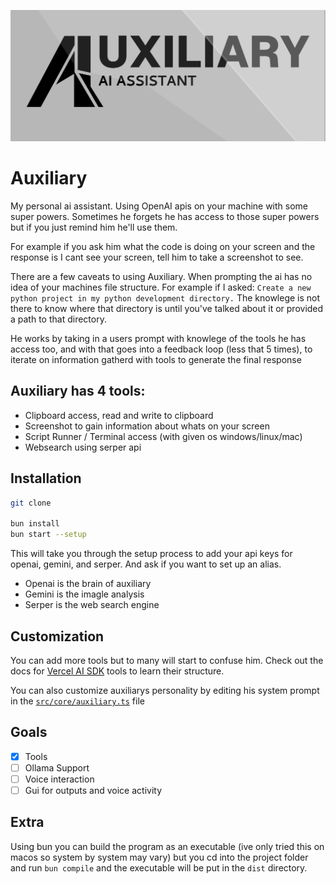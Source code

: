 ![](./assets/aux.png)

# Auxiliary

My personal ai assistant. Using OpenAI apis on your machine with some super powers. Sometimes he forgets he has access to those super powers but if you just remind him he'll use them.

For example if you ask him what the code is doing on your screen and the response is I cant see your screen, tell him to take a screenshot to see.

There are a few caveats to using Auxiliary. When prompting the ai has no idea of your machines file structure. For example if I asked: `Create a new python project in my python development directory.`
The knowlege is not there to know where that directory is until you've talked about it or provided a path to that directory.

He works by taking in a users prompt with knowlege of the tools he has access too, and with that goes into a feedback loop (less that 5 times), to iterate on information gatherd with tools to generate the final response

## Auxiliary has 4 tools:

- Clipboard access, read and write to clipboard
- Screenshot to gain information about whats on your screen
- Script Runner / Terminal access (with given os windows/linux/mac)
- Websearch using serper api

## Installation

```bash
git clone

bun install
bun start --setup
```

This will take you through the setup process to add your api keys for openai, gemini, and serper. And ask if you want to set up an alias.

- Openai is the brain of auxiliary
- Gemini is the imagle analysis
- Serper is the web search engine

## Customization

You can add more tools but to many will start to confuse him. Check out the docs for [Vercel AI SDK](https://sdk.vercel.ai/docs/foundations/tools) tools to learn their structure.

You can also customize auxiliarys personality by editing his system prompt in the [`src/core/auxiliary.ts`](./src/core/auxiliary.ts) file

## Goals

- [x] Tools
- [ ] Ollama Support
- [ ] Voice interaction
- [ ] Gui for outputs and voice activity

## Extra

Using bun you can build the program as an executable (ive only tried this on macos so system by system may vary) but you cd into the project folder and run `bun compile` and the executable will be put in the `dist` directory.
